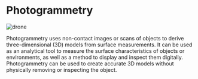 # Photogrammetry

![drone](https://github.com/user-attachments/assets/7c30efcc-6b22-4edc-9419-c85cec7e6086)

Photogrammetry uses non-contact images or scans of objects to derive three-dimensional (3D) models from surface measurements. It can be used as an analytical tool to measure the surface characteristics of objects or environments, as well as a method to display and inspect them digitally. Photogrammetry can be used to create accurate 3D models without physically removing or inspecting the object.
